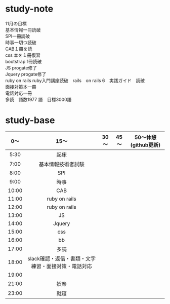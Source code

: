 # study-note
11月の目標　<br>
基本情報一冊読破<br>
SPI一冊読破<br>
時事一切つ読破<br>
CAB１冊を読<br>
css 本を１冊復習<br>
bootstrap 1冊読破<br>
JS progate修了<br>
Jquery progate修了<br>
ruby on rails ruby入門講座読破　rails　on rails 6　実践ガイド　読破<br>
面接対策本一冊<br>
電話対応一冊<br>
多読　語数1977 語　目標3000語

# study-base
|	0～|	15～|	30～|	45～| 50～休憩(github更新)  |
|:--:|:--:|:--:|:--:|:--:|
|5:30	|起床|
|7:00	|基本情報技術者試験|
|8:00	|	SPI|
|9:00	|時事|
|10:00	|CAB|
|11:00	|ruby on rails|
|12:00	|ruby on rails|
|13:00	|JS|
|14:00	|Jquery|
|15:00	|css|
|16:00	|bb|
|17:00	|多読|
|18:00	|slack確認・返信・書類・文字練習・面接対策・電話対応|
|19:00  |
|21:00  |娯楽|
|23:00	|就寝|
